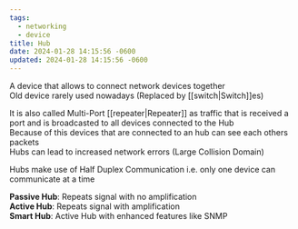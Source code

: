 ```yaml
---
tags:
  - networking
  - device
title: Hub
date: 2024-01-28 14:15:56 -0600
updated: 2024-01-28 14:15:56 -0600
---
```


A device that allows to connect network devices together  
Old device rarely used nowadays (Replaced by [[switch|Switch]]es)  


It is also called Multi-Port [[repeater|Repeater]] as traffic that is received a port and is broadcasted to all devices connected to the Hub  
Because of this devices that are connected to an hub can see each others packets  
Hubs can lead to increased network errors (Large Collision Domain)

Hubs make use of Half Duplex Communication i.e. only one device can communicate at a time

**Passive Hub**: Repeats signal with no amplification  
**Active Hub**: Repeats signal with amplification  
**Smart Hub**: Active Hub with enhanced features like SNMP
